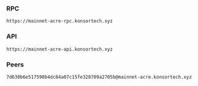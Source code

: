 ### RPC
```
https://mainnet-acre-rpc.konsortech.xyz
```

### API
```
https://mainnet-acre-api.konsortech.xyz
```

### Peers
```
7d630b6e517598b4dc84a07c15fe328709a2705b@mainnet-acre.konsortech.xyz
```
